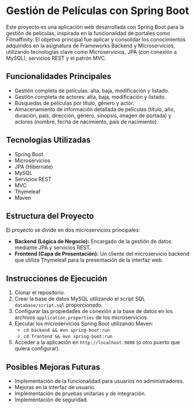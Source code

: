 # Gestión de Películas con Spring Boot

Este proyecto es una aplicación web desarrollada con Spring Boot para la gestión de películas, inspirada en la funcionalidad de portales como Filmaffinity. El objetivo principal fue aplicar y consolidar los conocimientos adquiridos en la asignatura de Frameworks Backend y Microservicios, utilizando tecnologías clave como Microservicios, JPA (con conexión a MySQL), servicios REST y el patrón MVC.

## Funcionalidades Principales

* Gestión completa de películas: alta, baja, modificación y listado.
* Gestión completa de actores: alta, baja, modificación y listado.
* Búsquedas de películas por título, género y actor.
* Almacenamiento de información detallada de películas (título, año, duración, país, dirección, género, sinopsis, imagen de portada) y actores (nombre, fecha de nacimiento, país de nacimiento).

## Tecnologías Utilizadas

* Spring Boot
* Microservicios
* JPA (Hibernate)
* MySQL
* Servicios REST
* MVC
* Thymeleaf
* Maven

## Estructura del Proyecto

El proyecto se divide en dos microservicios principales:

* **Backend (Lógica de Negocio):** Encargado de la gestión de datos mediante JPA y servicios REST.
* **Frontend (Capa de Presentación):** Un cliente del microservicio backend que utiliza Thymeleaf para la presentación de la interfaz web.

## Instrucciones de Ejecución

1.  Clonar el repositorio.
2.  Crear la base de datos MySQL utilizando el script SQL `database/script.sql` proporcionado.
3.  Configurar las propiedades de conexión a la base de datos en los archivos `application.properties` de los microservicios.
4.  Ejecutar los microservicios Spring Boot utilizando Maven:
    * `cd backend && mvn spring-boot:run`
    * `cd frontend && mvn spring-boot:run`
5.  Acceder a la aplicación en `http://localhost:9000` (o otro puerto que quiera configurar).

## Posibles Mejoras Futuras

* Implementación de la funcionalidad para usuarios no administradores.
* Mejoras en la interfaz de usuario.
* Implementación de pruebas unitarias y de integración.
* Implementación de seguridad.
